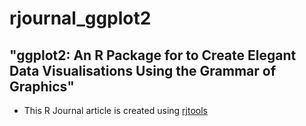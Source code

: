 # rjournal_ggplot2
## "ggplot2: An R Package for to Create Elegant Data Visualisations Using the Grammar of Graphics"
- This R Journal article is created using [rjtools](https://github.com/rjournal/rjtools)
